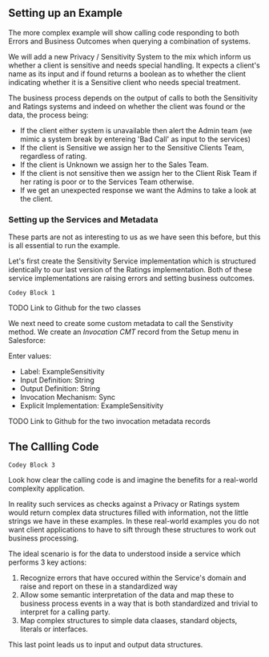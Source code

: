 ## Setting up an Example

The more complex example will show calling code responding to both Errors and Business Outcomes when querying a combination of systems.  

We will add a new Privacy / Sensitivity System to the mix which inform us whether a client is sensitive and needs special handling. It expects a client's name as its input and if found returns a boolean as to whether the client indicating whether it is a Sensitive client who needs special treatment. 

The business process depends on the output of calls to both the Sensitivity and Ratings systems and indeed on whether the client was found or the data, the process being:

* If the client either system is unavailable then alert the Admin team (we mimic a system break by entereing 'Bad Call' as input to the services)
* If the client is Sensitive we assign her to the Sensitive Clients Team, regardless of rating.
* If the client is Unknown we assign her to the Sales Team.
* If the client is not sensitive then we assign her to the Client Risk Team if her rating is poor or to the Services Team otherwise.
* If we get an unexpected response we want the Admins to take a look at the client.

### Setting up the Services and Metadata

These parts are not as interesting to us as we have seen this before, but this is all essential to run the example.

Let's first create the Sensitivity Service implementation which is structured identically to our last version of the Ratings implementation. Both of these service implementations are raising errors and setting business outcomes.

```
Codey Block 1
```

TODO Link to Github for the two classes



We next need to create some custom metadata to call the Senstivity method. We create an *Invocation CMT* record from the Setup menu in Salesforce:

Enter values:
* Label: ExampleSensitivity
* Input Definition: String
* Output Definition: String
* Invocation Mechanism: Sync
* Explicit Implementation: ExampleSensitivity

TODO Link to Github for the two invocation metadata records


## The Callling Code

```
Codey Block 3
```


Look how clear the calling code is and imagine the benefits for a real-world complexity application.

In reality such services as checks against a Privacy or Ratings system would return complex data structures filled with information, not the little strings we have in these examples. In these real-world examples you do not want client applications to have to sift through these structures to work out business processing. 

The ideal scenario is for the data to understood inside a service which performs  3 key actions:

1. Recognize errors that have occured within the Service's domain and raise and report on these in a standardized way
2. Allow some semantic interpretation of the data and map these to business process events in a way that is both standardized and trivial to interpret for a calling party.
3. Map complex structures to simple data claases, standard objects, literals or interfaces.

This last point leads us to input and output data structures.

